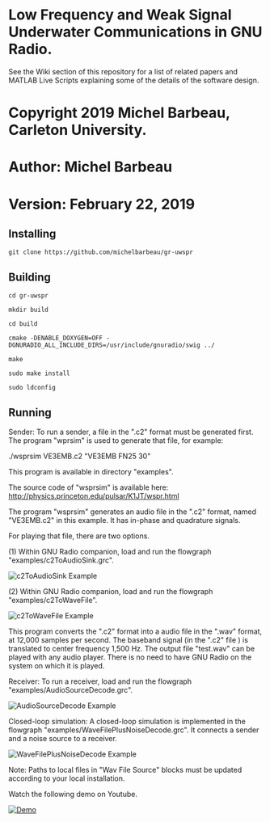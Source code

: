 #  Low Frequency and Weak Signal Underwater Communications in GNU Radio.

See the Wiki section of this repository for a list of related papers and MATLAB Live Scripts explaining some of the details of the software design.

# Copyright 2019 Michel Barbeau, Carleton University.
# Author: Michel Barbeau
# Version: February 22, 2019

## Installing

`git clone https://github.com/michelbarbeau/gr-uwspr`

## Building


```
cd gr-uwspr

mkdir build

cd build

cmake -DENABLE_DOXYGEN=OFF -DGNURADIO_ALL_INCLUDE_DIRS=/usr/include/gnuradio/swig ../

make

sudo make install

sudo ldconfig

```

## Running

Sender: To run a sender, a file in the ".c2" format must be generated first. The program "wprsim" is used to generate that file, for example:

./wsprsim VE3EMB.c2 "VE3EMB FN25 30"

This program is available in directory "examples".

The source code of "wsprsim" is available here: http://physics.princeton.edu/pulsar/K1JT/wspr.html

The program "wsprsim" generates an audio file in the ".c2" format, named "VE3EMB.c2" in this example. It has in-phase and quadrature signals.

For playing that file, there are two options.

(1) Within GNU Radio companion, load and run the flowgraph "examples/c2ToAudioSink.grc".

![c2ToAudioSink Example](https://github.com/michelbarbeau/gr-uwspr/blob/master/examples/c2ToAudioSink.png)

(2) Within GNU Radio companion, load and run the flowgraph "examples/c2ToWaveFile".

![c2ToWaveFile Example](https://github.com/michelbarbeau/gr-uwspr/blob/master/examples/c2ToWaveFile.png)

This program converts the ".c2" format into a audio file in the ".wav" format, at 12,000 samples per second. The baseband signal (in the ".c2" file ) is translated to center frequency 1,500 Hz. The output file "test.wav" can be played with any audio player. There is no need to have GNU Radio on the system on which it is played.

Receiver: To run a receiver, load and run the flowgraph "examples/AudioSourceDecode.grc".

![AudioSourceDecode Example](https://github.com/michelbarbeau/gr-uwspr/blob/master/examples/AudioSourceDecode.png)

Closed-loop simulation: A closed-loop simulation is implemented in the flowgraph "examples/WaveFilePlusNoiseDecode.grc". It connects a sender and a noise source to a receiver.

![WaveFilePlusNoiseDecode Example](https://github.com/michelbarbeau/gr-uwspr/blob/master/examples/WaveFilePlusNoiseDecode.png)

Note: Paths to local files in "Wav File Source" blocks must be updated according to your local installation.

Watch the following demo on Youtube.

[![Demo](https://i1.ytimg.com/vi/98o4X0QdZ78/hqdefault.jpg)](https://youtu.be/98o4X0QdZ78)
